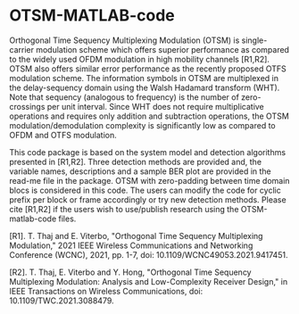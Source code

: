 # OTSM-MATLAB-code
Orthogonal Time Sequency Multiplexing Modulation (OTSM) is single-carrier modulation scheme which offers superior performance as compared to the widely used OFDM modulation in high mobility channels [R1,R2]. OTSM also offers similar error performance as the recently proposed OTFS modulation scheme. The information symbols in OTSM are multiplexed in the delay-sequency domain using the Walsh Hadamard transform (WHT). Note that sequency (analogous to frequency) is the number of zero-crossings per unit interval. Since WHT does not require multiplicative operations and requires only addition and subtraction operations, the OTSM modulation/demodulation complexity is significantly low as compared to OFDM and OTFS modulation.

This code package is based on the system model and detection algorithms presented in [R1,R2]. Three detection methods are provided and, the variable names, descriptions and a sample BER plot are provided in the read-me file in the package. OTSM with zero-padding between time domain blocs is considered in this code. The users can modify the code for cyclic prefix per block or frame accordingly or try new detection methods. Please cite [R1,R2] if the users wish to use/publish research using the OTSM-matlab-code files.



[R1]. T. Thaj and E. Viterbo, "Orthogonal Time Sequency Multiplexing Modulation," 2021 IEEE Wireless Communications and Networking Conference (WCNC), 2021, pp. 1-7, doi: 10.1109/WCNC49053.2021.9417451.

[R2]. T. Thaj, E. Viterbo and Y. Hong, "Orthogonal Time Sequency Multiplexing Modulation: Analysis and Low-Complexity Receiver Design," in IEEE Transactions on Wireless Communications, doi: 10.1109/TWC.2021.3088479.



